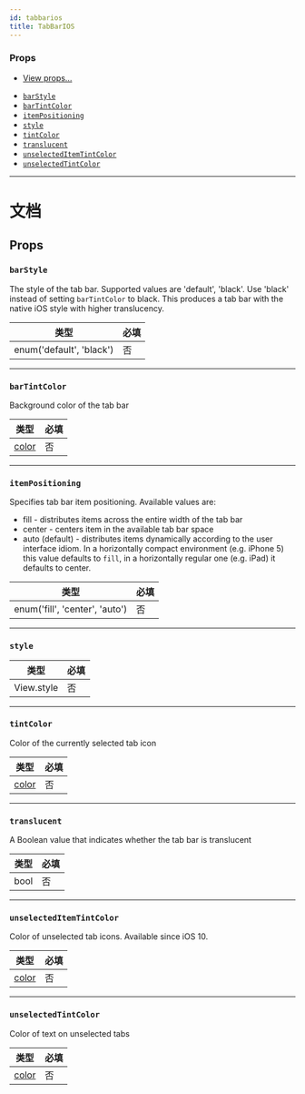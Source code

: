 ```yaml
---
id: tabbarios
title: TabBarIOS
---
```


### Props

* [View props...](view.md#props)

- [`barStyle`](tabbarios.md#barstyle)
- [`barTintColor`](tabbarios.md#bartintcolor)
- [`itemPositioning`](tabbarios.md#itempositioning)
- [`style`](tabbarios.md#style)
- [`tintColor`](tabbarios.md#tintcolor)
- [`translucent`](tabbarios.md#translucent)
- [`unselectedItemTintColor`](tabbarios.md#unselecteditemtintcolor)
- [`unselectedTintColor`](tabbarios.md#unselectedtintcolor)

---

# 文档

## Props

### `barStyle`

The style of the tab bar. Supported values are 'default', 'black'. Use 'black' instead of setting `barTintColor` to black. This produces a tab bar with the native iOS style with higher translucency.

| 类型                     | 必填 |
| ------------------------ | -------- |
| enum('default', 'black') | 否       |

---

### `barTintColor`

Background color of the tab bar

| 类型               | 必填 |
| ------------------ | -------- |
| [color](colors.md) | 否       |

---

### `itemPositioning`

Specifies tab bar item positioning. Available values are:

* fill - distributes items across the entire width of the tab bar
* center - centers item in the available tab bar space
* auto (default) - distributes items dynamically according to the user interface idiom. In a horizontally compact environment (e.g. iPhone 5) this value defaults to `fill`, in a horizontally regular one (e.g. iPad) it defaults to center.

| 类型                           | 必填 |
| ------------------------------ | -------- |
| enum('fill', 'center', 'auto') | 否       |

---

### `style`

| 类型       | 必填 |
| ---------- | -------- |
| View.style | 否       |

---

### `tintColor`

Color of the currently selected tab icon

| 类型               | 必填 |
| ------------------ | -------- |
| [color](colors.md) | 否       |

---

### `translucent`

A Boolean value that indicates whether the tab bar is translucent

| 类型 | 必填 |
| ---- | -------- |
| bool | 否       |

---

### `unselectedItemTintColor`

Color of unselected tab icons. Available since iOS 10.

| 类型               | 必填 |
| ------------------ | -------- |
| [color](colors.md) | 否       |

---

### `unselectedTintColor`

Color of text on unselected tabs

| 类型               | 必填 |
| ------------------ | -------- |
| [color](colors.md) | 否       |
